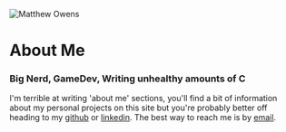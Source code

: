 <img
    class="me"
    alt="Matthew Owens"
    src="/assets/me.png"
    srcset="/assets/me.png"
/>

# About Me

### Big Nerd, GameDev, Writing unhealthy amounts of C

I'm terrible at writing 'about me' sections, you'll find a bit of information about my personal projects on this site but you're probably better off heading to my [github](https://github.com/MatthewOwens) or [linkedin](https://www.linkedin.com/in/matthew-owens-b86570153/).
The best way to reach me is by [email](mailto:matthew@owens.tech).
